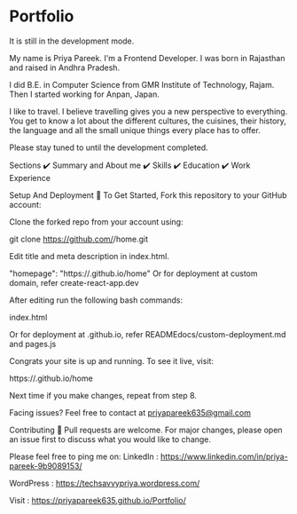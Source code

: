 # Portfolio
It is still in the development mode.

My name is Priya Pareek. I'm a Frontend Developer. I was born in Rajasthan and raised in Andhra Pradesh.

I did B.E. in Computer Science from GMR Institute of Technology, Rajam. Then I started working for Anpan, Japan.

I like to travel. I believe travelling gives you a new perspective to everything. You get to know a lot about the different cultures, the cuisines, their history, the language and all the small unique things every place has to offer.

Please stay tuned to until the development completed.

Sections
✔️ Summary and About me
✔️ Skills
✔️ Education
✔️ Work Experience

Setup And Deployment 🔧
To Get Started, Fork this repository to your GitHub account:

Clone the forked repo from your account using:

  git clone https://github.com/<your-username>/home.git

Edit title and meta description in index.html.

 "homepage": "https://<your-username>.github.io/home"
Or for deployment at custom domain, refer create-react-app.dev

After editing run the following bash commands:

index.html

Or for deployment at <username>.github.io, refer READMEdocs/custom-deployment.md and pages.js

Congrats your site is up and running. To see it live, visit:

  https://<your-username>.github.io/home

Next time if you make changes, repeat from step 8.

Facing issues? Feel free to contact at priyapareek635@gmail.com

Contributing 🙌
Pull requests are welcome. For major changes, please open an issue first to discuss what you would like to change.

Please feel free to ping me on:
LinkedIn : https://www.linkedin.com/in/priya-pareek-9b9089153/


WordPress : https://techsavvypriya.wordpress.com/

Visit : https://priyapareek635.github.io/Portfolio/
